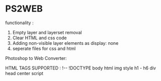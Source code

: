 PS2WEB
======
functionality :
1. Empty layer and layerset removal
2. Clear HTML and css code 
3. Adding non-visible layer elements as display: none
4. seperate files for css and html

Photoshop to Web Converter:

HTML TAGS SUPPORTED :
 !-- 
 !DOCTYPE 
 body 
 html 
img 
style 
h1 -  h6
div 
head
center
script
